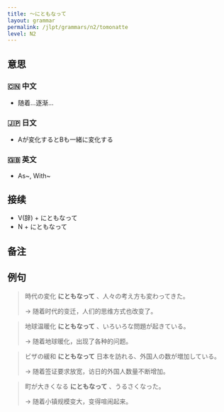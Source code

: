```yaml
---
title: 〜にともなって
layout: grammar
permalink: /jlpt/grammars/n2/tomonatte
level: N2
---
```


## 意思

### 🇨🇳 中文

- 随着...逐渐...

### 🇯🇵 日文

- Aが変化するとBも一緒に変化する

### 🇬🇧 英文

- As~, With~

## 接续

- V(辞) + にともなって
- N + にともなって

## 备注


## 例句

> 時代の変化 **にともなって** 、人々の考え方も変わってきた。
>
> → 随着时代的变迁，人们的思维方式也改变了。

> 地球温暖化 **にともなって** 、いろいろな問題が起きている。
>
> → 随着地球暖化，出现了各种的问题。

> ビザの緩和 **にともなって** 日本を訪れる、外国人の数が増加している。
>
> → 随着签证要求放宽，访日的外国人数量不断增加。

> 町が大きくなる **にともなって** 、うるさくなった。
>
> → 随着小镇规模变大，变得喧闹起来。


